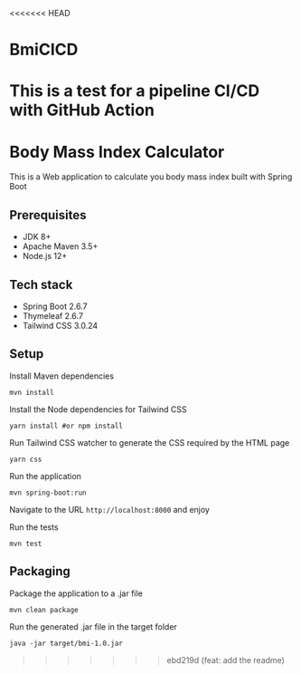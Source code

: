 <<<<<<< HEAD
# BmiCICD
This is a test for a pipeline CI/CD with GitHub Action
=======
# Body Mass Index Calculator

This is a Web application to calculate you body mass index built with Spring Boot


## Prerequisites
* JDK 8+
* Apache Maven 3.5+
* Node.js 12+

## Tech stack
* Spring Boot 2.6.7
* Thymeleaf 2.6.7
* Tailwind CSS 3.0.24

## Setup
Install Maven dependencies
```shell
mvn install
```

Install the Node dependencies for Tailwind CSS
```shell
yarn install #or npm install
```

Run Tailwind CSS watcher to generate the CSS required by the HTML page
```shell
yarn css
```

Run the application
```shell
mvn spring-boot:run
```
Navigate to the URL `http://localhost:8000` and enjoy

Run the tests
```shell
mvn test
```

## Packaging
Package the application to a .jar file
```shell
mvn clean package
```

Run the generated .jar file in the target folder
```shell
java -jar target/bmi-1.0.jar
```



>>>>>>> ebd219d (feat: add the readme)
